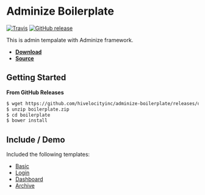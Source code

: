 # Adminize Boilerplate

[![Travis](https://img.shields.io/travis/hivelocityinc/adminize-boilerplate.svg?style=flat-square)](https://travis-ci.org/hivelocityinc/adminize-boilerplate)
[![GitHub release](https://img.shields.io/github/release/hivelocityinc/adminize-boilerplate.svg?style=flat-square)](https://github.com/hivelocityinc/adminize-boilerplate/releases/tag/v0.3.0)

This is admin tempalate with Adminize framework.

- **[Download](https://github.com/hivelocityinc/adminize-boilerplate/releases/download/v0.3.0/boilerplate.zip)**
- **[Source](https://github.com/hivelocityinc/adminize-boilerplate/tree/master/dist)**

## Getting Started

**From GitHub Releases**

```bash
$ wget https://github.com/hivelocityinc/adminize-boilerplate/releases/download/v0.3.0/boilerplate.zip
$ unzip boilerplate.zip
$ cd boilerplate
$ bower install
```

## Include / Demo
Included the following templates:

- [Basic](http://hivelocityinc.github.io/adminize-boilerplate/index.html)
- [Login](http://hivelocityinc.github.io/adminize-boilerplate/login.html)
- [Dashboard](http://hivelocityinc.github.io/adminize-boilerplate/dashboard.html)
- [Archive](http://hivelocityinc.github.io/adminize-boilerplate/archive.html)
